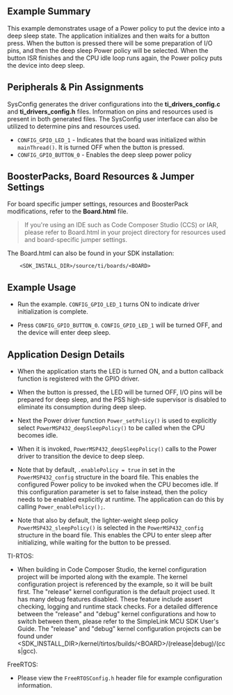 ## Example Summary

This example demonstrates usage of a Power policy to put the device into a deep
sleep state.  The application initializes and then waits for a button press.
When the button is pressed there will be some preparation of I/O pins, and
then the deep sleep Power policy will be selected.  When the button ISR finishes
and the CPU idle loop runs again, the Power policy puts the device into deep
sleep.

## Peripherals & Pin Assignments

SysConfig generates the driver configurations into the __ti_drivers_config.c__
and __ti_drivers_config.h__ files. Information on pins and resources used
is present in both generated files. The SysConfig user interface can also be
utilized to determine pins and resources used.

* `CONFIG_GPIO_LED_1` - Indicates that the board was initialized within
`mainThread()`. It is turned OFF when the button is pressed.
* `CONFIG_GPIO_BUTTON_0` - Enables the deep sleep power policy

## BoosterPacks, Board Resources & Jumper Settings

For board specific jumper settings, resources and BoosterPack modifications,
refer to the __Board.html__ file.

> If you're using an IDE such as Code Composer Studio (CCS) or IAR, please
refer to Board.html in your project directory for resources used and
board-specific jumper settings.

The Board.html can also be found in your SDK installation:

        <SDK_INSTALL_DIR>/source/ti/boards/<BOARD>


## Example Usage

* Run the example. `CONFIG_GPIO_LED_1` turns ON to indicate driver
initialization is complete.

* Press `CONFIG_GPIO_BUTTON_0`.  `CONFIG_GPIO_LED_1` will be turned OFF, and the
device will enter deep sleep.


## Application Design Details

* When the application starts the LED is turned ON, and a button callback
function is registered with the GPIO driver.

* When the button is pressed, the LED will be turned OFF, I/O pins will be
prepared for deep sleep, and the PSS high-side supervisor is disabled to
eliminate its consumption during deep sleep.

* Next the Power driver function `Power_setPolicy()` is used to explicitly
select `PowerMSP432_deepSleepPolicy()` to be called when the CPU becomes idle.

* When it is invoked, `PowerMSP432_deepSleepPolicy()` calls to the Power driver
to transition the device to deep sleep.

* Note that by default, `.enablePolicy = true` in set in the
`PowerMSP432_config` structure in the board file.  This enables the configured
Power policy to be invoked when the CPU becomes idle.  If this configuration
parameter is set to false instead, then the policy needs to be enabled
explicitly at runtime.  The application can do this by calling
`Power_enablePolicy();`.

* Note that also by default, the lighter-weight sleep policy
`PowerMSP432_sleepPolicy()` is selected in the `PowerMSP432_config` structure
in the board file.  This enables the CPU to enter sleep after initializing,
while waiting for the button to be pressed.

TI-RTOS:

* When building in Code Composer Studio, the kernel configuration project will
be imported along with the example. The kernel configuration project is
referenced by the example, so it will be built first. The "release" kernel
configuration is the default project used. It has many debug features disabled.
These feature include assert checking, logging and runtime stack checks. For a
detailed difference between the "release" and "debug" kernel configurations and
how to switch between them, please refer to the SimpleLink MCU SDK User's
Guide. The "release" and "debug" kernel configuration projects can be found
under &lt;SDK_INSTALL_DIR&gt;/kernel/tirtos/builds/&lt;BOARD&gt;/(release|debug)/(ccs|gcc).

FreeRTOS:

* Please view the `FreeRTOSConfig.h` header file for example configuration
information.

